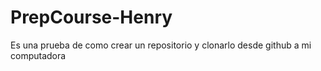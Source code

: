 # PrepCourse-Henry
Es una prueba de como crear un repositorio y clonarlo desde github a mi computadora
